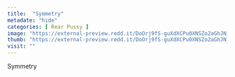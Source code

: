 ```yaml
---
title:  "Symmetry"
metadate: "hide"
categories: [ Rear Pussy ]
image: "https://external-preview.redd.it/DoOrj9fS-guXdXCPu0XNSZo2aGhJN_bNTgNZPVAJkzU.jpg?auto=webp&s=ca9fe497766b9d349d5c0dcdb705d631cebf9045"
thumb: "https://external-preview.redd.it/DoOrj9fS-guXdXCPu0XNSZo2aGhJN_bNTgNZPVAJkzU.jpg?width=1080&crop=smart&auto=webp&s=ccd858f952022704a9fcfd77de0ae5c2e04966d6"
visit: ""
---
```

Symmetry
